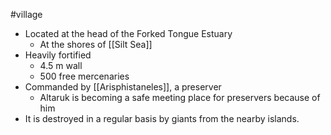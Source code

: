 #village 

- Located at the head of the Forked Tongue Estuary
	- At the shores of [[Silt Sea]]
- Heavily fortified
	- 4.5 m wall
	- 500 free mercenaries
- Commanded by [[Arisphistaneles]], a preserver
	- Altaruk is becoming a safe meeting place for preservers because of him
- It is destroyed in a regular basis by giants from the nearby islands.